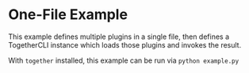 # One-File Example

This example defines multiple plugins in a single file, then defines a
TogetherCLI instance which loads those plugins and invokes the result.

With `together` installed, this example can be run via `python example.py`
